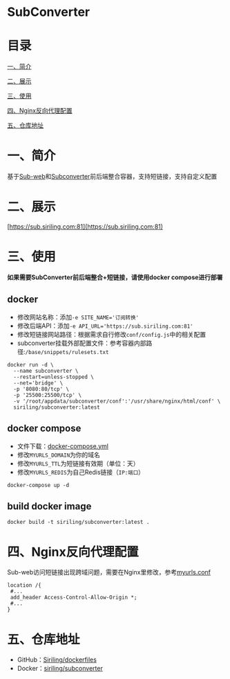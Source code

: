 # SubConverter

# 目录

[一、简介](#一简介)

[二、展示](#二展示)

[三、使用](三使用)

[四、Nginx反向代理配置](#四nginx反向代理配置)

[五、仓库地址](#五仓库地址)

# 一、简介

基于[Sub-web](https://github.com/Siriling/sub-web)和[Subconverter](https://github.com/tindy2013/subconverter)前后端整合容器，支持短链接，支持自定义配置

# 二、展示

[https://sub.siriling.com:81](https://sub.siriling.com:81)

# 三、使用

**如果需要SubConverter前后端整合+短链接，请使用docker compose进行部署**

## docker

- 修改网站名称：添加`-e SITE_NAME='订阅转换'`
- 修改后端API：添加`-e API_URL='https://sub.siriling.com:81'`
- 修改短链接网站路径：根据需求自行修改`conf/config.js`中的相关配置
- subconverter挂载外部配置文件：参考容器内部路径:`/base/snippets/rulesets.txt`

```shell
docker run -d \
  --name subconverter \
  --restart=unless-stopped \
  --net='bridge' \
  -p '8080:80/tcp' \
  -p '25500:25500/tcp' \
  -v '/root/appdata/subconverter/conf':'/usr/share/nginx/html/conf' \
  siriling/subconverter:latest
```

## docker compose

- 文件下载：[docker-compose.yml](https://raw.githubusercontent.com/Siriling/dockerfiles/main/subconverter/docker-compose.yml)
- 修改`MYURLS_DOMAIN`为你的域名
- 修改`MYURLS_TTL`为短链接有效期（单位：天）
- 修改`MYURLS_REDIS`为自己Redis链接（`IP:端口`）

```shell
docker-compose up -d
```

## build docker image

```shell
docker build -t siriling/subconverter:latest .
```

# 四、Nginx反向代理配置

Sub-web访问短链接出现跨域问题，需要在Nginx里修改，参考[myurls.conf](https://raw.githubusercontent.com/Siriling/dockerfiles/main/subconverter/myurls.conf)

```shell
location /{
 #...
 add_header Access-Control-Allow-Origin *;
 #...
}
```

# 五、仓库地址

- GitHub：[Siriling/dockerfiles](https://github.com/Siriling/dockerfiles/tree/main/subconverter)
- Docker：[siriling/subconverter](https://hub.docker.com/r/siriling/subconverter)
